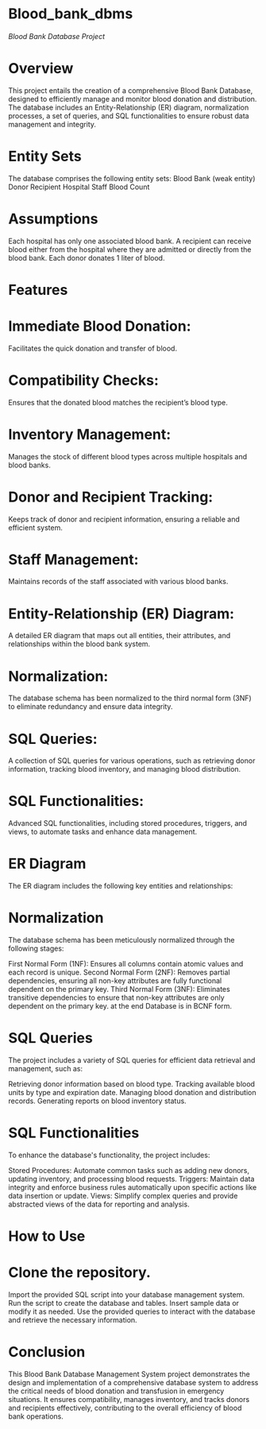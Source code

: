 # Blood_bank_dbms

###### Blood Bank Database Project ######
# Overview
This project entails the creation of a comprehensive Blood Bank Database, designed to efficiently manage and monitor blood donation and distribution. The database includes an Entity-Relationship (ER) diagram, normalization processes, a set of queries, and SQL functionalities to ensure robust data management and integrity.
# Entity Sets
The database comprises the following entity sets:
Blood Bank (weak entity)
Donor
Recipient
Hospital
Staff
Blood Count
# Assumptions
Each hospital has only one associated blood bank.
A recipient can receive blood either from the hospital where they are admitted or directly from the blood bank.
Each donor donates 1 liter of blood.
# Features
# Immediate Blood Donation: 
Facilitates the quick donation and transfer of blood.
# Compatibility Checks:
Ensures that the donated blood matches the recipient’s blood type.
# Inventory Management:
Manages the stock of different blood types across multiple hospitals and blood banks.
# Donor and Recipient Tracking:
Keeps track of donor and recipient information, ensuring a reliable and efficient system.
# Staff Management: 
Maintains records of the staff associated with various blood banks.

# Entity-Relationship (ER) Diagram:
A detailed ER diagram that maps out all entities, their attributes, and relationships within the blood bank system.
# Normalization: 
The database schema has been normalized to the third normal form (3NF) to eliminate redundancy and ensure data integrity.
# SQL Queries: 
A collection of SQL queries for various operations, such as retrieving donor information, tracking blood inventory, and managing blood distribution.
# SQL Functionalities:
Advanced SQL functionalities, including stored procedures, triggers, and views, to automate tasks and enhance data management.
# ER Diagram
The ER diagram includes the following key entities and relationships:

# Normalization
The database schema has been meticulously normalized through the following stages:

First Normal Form (1NF): Ensures all columns contain atomic values and each record is unique.
Second Normal Form (2NF): Removes partial dependencies, ensuring all non-key attributes are fully functional dependent on the primary key.
Third Normal Form (3NF): Eliminates transitive dependencies to ensure that non-key attributes are only dependent on the primary key.
at the end Database is in BCNF form.
# SQL Queries
The project includes a variety of SQL queries for efficient data retrieval and management, such as:

Retrieving donor information based on blood type.
Tracking available blood units by type and expiration date.
Managing blood donation and distribution records.
Generating reports on blood inventory status.
# SQL Functionalities
To enhance the database's functionality, the project includes:

Stored Procedures: Automate common tasks such as adding new donors, updating inventory, and processing blood requests.
Triggers: Maintain data integrity and enforce business rules automatically upon specific actions like data insertion or update.
Views: Simplify complex queries and provide abstracted views of the data for reporting and analysis.

# How to Use
# Clone the repository.
Import the provided SQL script into your database management system.
Run the script to create the database and tables.
Insert sample data or modify it as needed.
Use the provided queries to interact with the database and retrieve the necessary information.


# Conclusion
This Blood Bank Database Management System project demonstrates the design and implementation of a comprehensive database system to address the critical needs of blood donation and transfusion in emergency situations. It ensures compatibility, manages inventory, and tracks donors and recipients effectively, contributing to the overall efficiency of blood bank operations.

